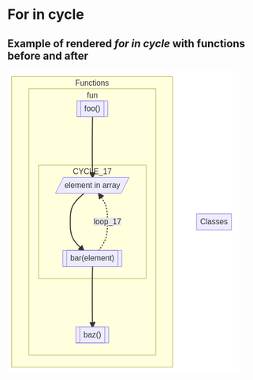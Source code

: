 # For in cycle

## Example of rendered _for in cycle_ with functions before and after
![For in cycle](../../../../../docu-graph-generated/for_in_cycle.png)
